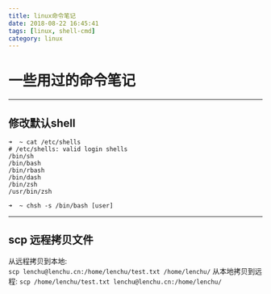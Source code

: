 ```yaml
---
title: linux命令笔记
date: 2018-08-22 16:45:41
tags: [linux, shell-cmd]
category: linux
---
```


# 一些用过的命令笔记

---

## 修改默认shell
```
➜  ~ cat /etc/shells 
# /etc/shells: valid login shells
/bin/sh
/bin/bash
/bin/rbash
/bin/dash
/bin/zsh
/usr/bin/zsh

➜  ~ chsh -s /bin/bash [user]
```

---

## scp 远程拷贝文件
从远程拷贝到本地:  
`scp lenchu@lenchu.cn:/home/lenchu/test.txt /home/lenchu/`
从本地拷贝到远程: 
`scp /home/lenchu/test.txt lenchu@lenchu.cn:/home/lenchu/`
